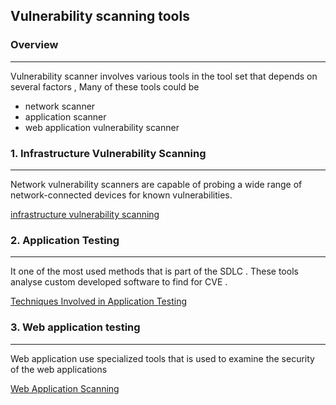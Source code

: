 ## **Vulnerability scanning tools**

### Overview 
---
Vulnerability scanner involves various tools in the tool set that depends on several factors , Many of these tools could be 
- network scanner 
- application scanner 
- web application vulnerability scanner 


### 1. Infrastructure Vulnerability Scanning 
---
Network vulnerability scanners are capable of probing a wide range of network-connected devices for known vulnerabilities.

[infrastructure vulnerability scanning](../concepts/infrastructure%20vulnerability%20scanning.md)


### 2. Application Testing
---
It one of the most used methods that is part of the SDLC . These tools analyse custom developed software to find for CVE .

[Techniques Involved in Application Testing](../concepts/Techniques%20Involved%20in%20Application%20Testing.md)

### 3. Web application testing 
---
Web application use specialized tools that is used to examine the security of the web applications 

[Web Application Scanning](../concepts/Web%20Application%20Scanning.md)